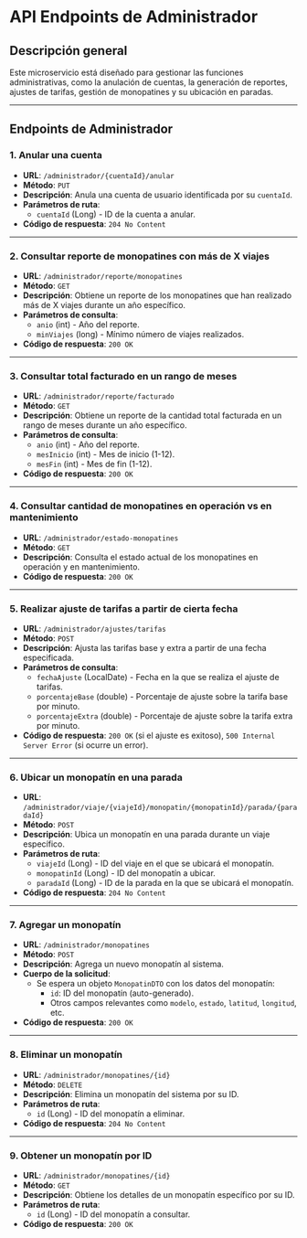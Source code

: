 # API Endpoints de Administrador

## Descripción general
Este microservicio está diseñado para gestionar las funciones administrativas, como la anulación de cuentas, la generación de reportes, ajustes de tarifas, gestión de monopatines y su ubicación en paradas.

---

## Endpoints de Administrador

### 1. Anular una cuenta
- **URL**: `/administrador/{cuentaId}/anular`
- **Método**: `PUT`
- **Descripción**: Anula una cuenta de usuario identificada por su `cuentaId`.
- **Parámetros de ruta**:
    - `cuentaId` (Long) - ID de la cuenta a anular.
- **Código de respuesta**: `204 No Content`

---

### 2. Consultar reporte de monopatines con más de X viajes
- **URL**: `/administrador/reporte/monopatines`
- **Método**: `GET`
- **Descripción**: Obtiene un reporte de los monopatines que han realizado más de X viajes durante un año específico.
- **Parámetros de consulta**:
    - `anio` (int) - Año del reporte.
    - `minViajes` (long) - Mínimo número de viajes realizados.
- **Código de respuesta**: `200 OK`

---

### 3. Consultar total facturado en un rango de meses
- **URL**: `/administrador/reporte/facturado`
- **Método**: `GET`
- **Descripción**: Obtiene un reporte de la cantidad total facturada en un rango de meses durante un año específico.
- **Parámetros de consulta**:
    - `anio` (int) - Año del reporte.
    - `mesInicio` (int) - Mes de inicio (1-12).
    - `mesFin` (int) - Mes de fin (1-12).
- **Código de respuesta**: `200 OK`

---

### 4. Consultar cantidad de monopatines en operación vs en mantenimiento
- **URL**: `/administrador/estado-monopatines`
- **Método**: `GET`
- **Descripción**: Consulta el estado actual de los monopatines en operación y en mantenimiento.
- **Código de respuesta**: `200 OK`

---

### 5. Realizar ajuste de tarifas a partir de cierta fecha
- **URL**: `/administrador/ajustes/tarifas`
- **Método**: `POST`
- **Descripción**: Ajusta las tarifas base y extra a partir de una fecha especificada.
- **Parámetros de consulta**:
    - `fechaAjuste` (LocalDate) - Fecha en la que se realiza el ajuste de tarifas.
    - `porcentajeBase` (double) - Porcentaje de ajuste sobre la tarifa base por minuto.
    - `porcentajeExtra` (double) - Porcentaje de ajuste sobre la tarifa extra por minuto.
- **Código de respuesta**: `200 OK` (si el ajuste es exitoso), `500 Internal Server Error` (si ocurre un error).

---

### 6. Ubicar un monopatín en una parada
- **URL**: `/administrador/viaje/{viajeId}/monopatin/{monopatinId}/parada/{paradaId}`
- **Método**: `POST`
- **Descripción**: Ubica un monopatín en una parada durante un viaje específico.
- **Parámetros de ruta**:
    - `viajeId` (Long) - ID del viaje en el que se ubicará el monopatín.
    - `monopatinId` (Long) - ID del monopatín a ubicar.
    - `paradaId` (Long) - ID de la parada en la que se ubicará el monopatín.
- **Código de respuesta**: `204 No Content`

---

### 7. Agregar un monopatín
- **URL**: `/administrador/monopatines`
- **Método**: `POST`
- **Descripción**: Agrega un nuevo monopatín al sistema.
- **Cuerpo de la solicitud**:
    - Se espera un objeto `MonopatinDTO` con los datos del monopatín:
        - `id`: ID del monopatín (auto-generado).
        - Otros campos relevantes como `modelo`, `estado`, `latitud`, `longitud`, etc.
- **Código de respuesta**: `200 OK`

---

### 8. Eliminar un monopatín
- **URL**: `/administrador/monopatines/{id}`
- **Método**: `DELETE`
- **Descripción**: Elimina un monopatín del sistema por su ID.
- **Parámetros de ruta**:
    - `id` (Long) - ID del monopatín a eliminar.
- **Código de respuesta**: `204 No Content`

---

### 9. Obtener un monopatín por ID
- **URL**: `/administrador/monopatines/{id}`
- **Método**: `GET`
- **Descripción**: Obtiene los detalles de un monopatín específico por su ID.
- **Parámetros de ruta**:
    - `id` (Long) - ID del monopatín a consultar.
- **Código de respuesta**: `200 OK`
